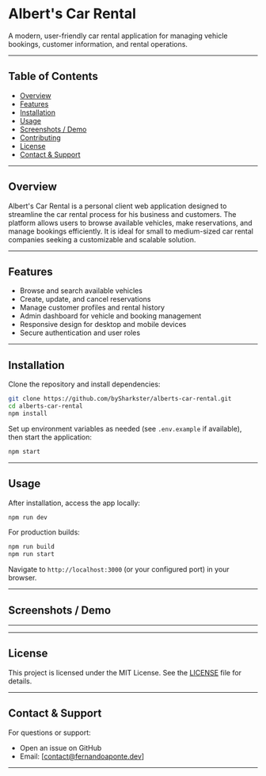 
# Albert's Car Rental

A modern, user-friendly car rental application for managing vehicle bookings, customer information, and rental operations.

---

## Table of Contents

- [Overview](#overview)
- [Features](#features)
- [Installation](#installation)
- [Usage](#usage)
- [Screenshots / Demo](#screenshots--demo)
- [Contributing](#contributing)
- [License](#license)
- [Contact \& Support](#contact--support)

---

## Overview

Albert's Car Rental is a personal client web application designed to streamline the car rental process for his business and customers. The platform allows users to browse available vehicles, make reservations, and manage bookings efficiently. It is ideal for small to medium-sized car rental companies seeking a customizable and scalable solution.

---

## Features

- Browse and search available vehicles
- Create, update, and cancel reservations
- Manage customer profiles and rental history
- Admin dashboard for vehicle and booking management
- Responsive design for desktop and mobile devices
- Secure authentication and user roles

---

## Installation

Clone the repository and install dependencies:

```bash
git clone https://github.com/bySharkster/alberts-car-rental.git
cd alberts-car-rental
npm install
```

Set up environment variables as needed (see `.env.example` if available), then start the application:

```bash
npm start
```


---

## Usage

After installation, access the app locally:

```bash
npm run dev
```

For production builds:

```bash
npm run build
npm run start
```

Navigate to `http://localhost:3000` (or your configured port) in your browser.

---

## Screenshots / Demo

---


---

## License

This project is licensed under the MIT License. See the [LICENSE](LICENSE) file for details.

---

## Contact \& Support

For questions or support:

- Open an issue on GitHub
- Email: [contact@fernandoaponte.dev]
  
---
